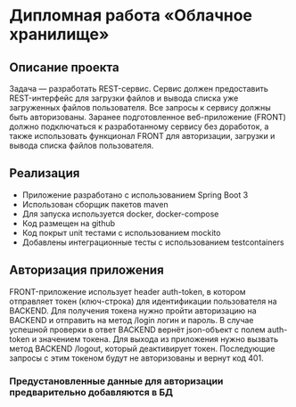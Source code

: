 # Дипломная работа «Облачное хранилище»
## Описание проекта
Задача — разработать REST-сервис. Сервис должен предоставить REST-интерфейс для загрузки файлов и вывода списка уже загруженных файлов пользователя.
Все запросы к сервису должны быть авторизованы. Заранее подготовленное веб-приложение (FRONT) должно подключаться к разработанному сервису без доработок, а также использовать функционал FRONT для авторизации, загрузки и вывода списка файлов пользователя.

## Реализация

- Приложение разработано с использованием Spring Boot 3
- Использован сборщик пакетов maven
- Для запуска используется docker, docker-compose
- Код размещен на github
- Код покрыт unit тестами с использованием mockito
- Добавлены интеграционные тесты с использованием testcontainers

## Авторизация приложения

FRONT-приложение использует header auth-token, в котором отправляет токен (ключ-строка) для идентификации пользователя на BACKEND. 
Для получения токена нужно пройти авторизацию на BACKEND и отправить на метод /login логин и пароль. 
В случае успешной проверки в ответ BACKEND вернёт json-объект с полем auth-token и значением токена.
Для выхода из приложения нужно вызвать метод BACKEND /logout, который деактивирует токен. Последующие запросы с этим токеном будут не авторизованы и вернут код 401.

### Предустановленные данные для авторизации предварительно добавляются в БД


